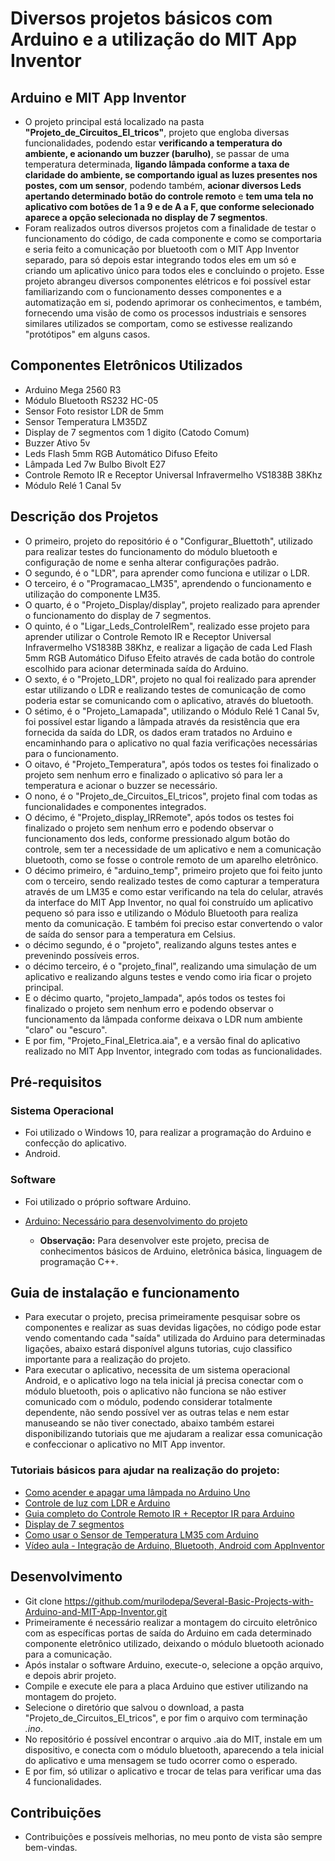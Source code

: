 # Diversos projetos básicos com Arduino e a utilização do MIT App Inventor

## Arduino e MIT App Inventor
* O projeto principal está localizado na pasta **"Projeto_de_Circuitos_El_tricos"**, projeto que engloba diversas funcionalidades, podendo estar **verificando a temperatura do ambiente, e acionando um buzzer (barulho)**, se passar de uma temperatura determinada, **ligando lâmpada conforme a taxa de claridade do ambiente, se comportando igual as luzes presentes nos postes, com um sensor**, podendo também, **acionar diversos Leds apertando determinado botão do controle remoto** e **tem uma tela no aplicativo com botões de 1 a 9 e de A a F, que conforme selecionado aparece a opção selecionada no display de 7 segmentos**. 
* Foram realizados outros diversos projetos com a finalidade de testar o funcionamento do código, de cada componente e como se comportaria e seria feito a comunicação por bluetooth com o MIT App Inventor separado, para só depois estar integrando todos eles em um só e criando um aplicativo único para todos eles e concluindo o projeto. Esse projeto abrangeu diversos componentes elétricos e foi possível estar familiarizando com o funcionamento desses componentes e a automatização em si, podendo aprimorar os conhecimentos, e também, fornecendo uma visão de como os processos industriais e sensores similares utilizados se comportam, como se estivesse realizando "protótipos" em alguns casos.

## Componentes Eletrônicos Utilizados
* Arduino Mega 2560 R3
* Módulo Bluetooth RS232 HC-05
* Sensor Foto resistor LDR de 5mm
* Sensor Temperatura LM35DZ
* Display de 7 segmentos com 1 digito (Catodo Comum)
* Buzzer Ativo 5v
* Leds Flash 5mm RGB Automático Difuso Efeito
* Lâmpada Led 7w Bulbo Bivolt E27
* Controle Remoto IR e Receptor Universal Infravermelho VS1838B 38Khz
* Módulo Relé 1 Canal 5v

## Descrição dos Projetos
* O primeiro, projeto do repositório é o "Configurar_Bluettoth", utilizado para realizar testes do funcionamento do módulo bluetooth e configuração de nome e senha alterar configurações padrão.
* O segundo, é o "LDR", para aprender como funciona e utilizar o LDR.
* O terceiro, é o "Programacao_LM35", aprendendo o funcionamento e utilização do componente LM35. 
* O quarto, é o "Projeto_Display/display", projeto realizado para aprender o funcionamento do display de 7 segmentos.
* O quinto, é o "Ligar_Leds_ControleIRem", realizado esse projeto para aprender utilizar o Controle Remoto IR e Receptor Universal Infravermelho VS1838B 38Khz, e realizar a ligação de cada Led Flash 5mm RGB Automático Difuso Efeito através de cada botão do controle escolhido para acionar determinada saída do Arduino.
* O sexto, é o "Projeto_LDR", projeto no qual foi realizado para aprender estar utilizando o LDR e realizando testes de comunicação de como poderia estar se comunicando com o aplicativo, através do bluetooth.
* O sétimo, é o "Projeto_Lamapada", utilizando o Módulo Relé 1 Canal 5v, foi possível estar ligando a lâmpada através da resistência que era fornecida da saída do LDR, os dados eram tratados no Arduino e encaminhando para o aplicativo no qual fazia verificações necessárias para o funcionamento.
* O oitavo, é "Projeto_Temperatura", após todos os testes foi finalizado o projeto sem nenhum erro e finalizado o aplicativo só para ler a temperatura e acionar o buzzer se necessário.
* O nono, é o "Projeto_de_Circuitos_El_tricos", projeto final com todas as funcionalidades e componentes integrados.
* O décimo, é "Projeto_display_IRRemote", após todos os testes foi finalizado o projeto sem nenhum erro e podendo observar o funcionamento dos leds, conforme pressionado algum botão do controle, sem ter a necessidade de um aplicativo e nem a comunicação bluetooth, como se fosse o controle remoto de um aparelho eletrônico.
* O décimo primeiro, é "arduino_temp", primeiro projeto que foi feito junto com o terceiro, sendo realizado testes de como capturar a temperatura através de um LM35 e como estar verificando na tela do celular, através da interface do MIT App Inventor, no qual foi construído um aplicativo pequeno só para isso e utilizando o Módulo Bluetooth para realiza mento da comunicação. E também foi preciso estar convertendo o valor de saída do sensor para a temperatura em Celsius.
* o décimo segundo, é o "projeto", realizando alguns testes antes e prevenindo possíveis erros.
* o décimo terceiro, é o "projeto_final", realizando uma simulação de um aplicativo e realizando alguns testes e vendo como iria ficar o projeto principal.
* E o décimo quarto, "projeto_lampada", após todos os testes foi finalizado o projeto sem nenhum erro e podendo observar o funcionamento da lâmpada conforme deixava o LDR num ambiente "claro" ou "escuro".
* E por fim, "Projeto_Final_Eletrica.aia", e a versão final do aplicativo realizado no MIT App Inventor, integrado com todas as funcionalidades. 

 ## Pré-requisitos 
 
### Sistema Operacional
* Foi utilizado o Windows 10, para realizar a programação do Arduino e confecção do aplicativo.
* Android.

### Software
* Foi utilizado o próprio software Arduino.
* <a> [Arduino: Necessário para desenvolvimento do projeto](https://www.arduino.cc/en/Main/Software)

   * **Observação:** Para desenvolver este projeto, precisa de conhecimentos básicos de Arduino, eletrônica básica, linguagem de programação C++.

## Guia de instalação e funcionamento
* Para executar o projeto, precisa primeiramente pesquisar sobre os componentes e realizar as suas devidas ligações, no código pode estar vendo comentando cada "saída" utilizada do Arduino para determinadas ligações, abaixo estará disponível alguns tutorias, cujo classifico importante para a realização do projeto.
* Para executar o aplicativo, necessita de um sistema operacional Android, e o aplicativo logo na tela inicial já precisa conectar com o módulo bluetooth, pois o aplicativo não funciona se não estiver comunicado com o módulo, podendo considerar totalmente dependente, não sendo possível ver as outras telas e nem estar manuseando se não tiver conectado, abaixo também estarei disponibilizando tutoriais que me ajudaram a realizar essa comunicação e confeccionar o aplicativo no MIT App inventor.

### Tutoriais básicos para ajudar na realização do projeto: 
* <a> [Como acender e apagar uma lâmpada no Arduino Uno](https://www.tecdicas.com/46/como-acender-e-apagar-uma-lampada-no-arduino-uno)
* <a> [Controle de luz com LDR e Arduino](https://www.arduinoecia.com.br/controle-de-luz-com-ldr-e-arduino/)
* <a> [Guia completo do Controle Remoto IR + Receptor IR para Arduino](https://blog.eletrogate.com/guia-completo-do-controle-remoto-ir-receptor-ir-para-arduino/)
* <a> [Display de 7 segmentos](http://projetosarduino321.blogspot.com/2015/02/display-de-7-segmentos.html)
* <a> [Como usar o Sensor de Temperatura LM35 com Arduino](https://www.arduinoecia.com.br/sensor-de-temperatura-lm35-com-arduino/)
* <a> [Vídeo aula - Integração de Arduino, Bluetooth, Android com AppInventor](https://www.youtube.com/watch?v=blvkJBAcGY0)

## Desenvolvimento
* Git clone https://github.com/murilodepa/Several-Basic-Projects-with-Arduino-and-MIT-App-Inventor.git
* Primeiramente é necessário realizar a montagem do circuito eletrônico com as específicas portas de saída do Arduino em cada determinado componente eletrônico utilizado, deixando o módulo bluetooth acionado para a comunicação.
* Após instalar o software Arduino, execute-o, selecione a opção arquivo, e depois abrir projeto.
* Compile e execute ele para a placa Arduino que estiver utilizando na montagem do projeto.
* Selecione o diretório que salvou o download, a pasta "Projeto_de_Circuitos_El_tricos", e por fim o arquivo com terminação *.ino*.
* No repositório é possível encontrar o arquivo .aia do MIT, instale em um dispositivo, e conecta com o módulo bluetooth, aparecendo a tela inicial do aplicativo e uma mensagem se tudo ocorrer como o esperado.
* E por fim, só utilizar o aplicativo e trocar de telas para verificar uma das 4 funcionalidades.

## Contribuições
* Contribuições e possíveis melhorias, no meu ponto de vista são sempre bem-vindas.
